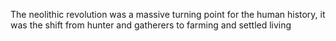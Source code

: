 The neolithic revolution was a massive turning point for the human history, it was the shift from hunter and gatherers to farming and settled living 